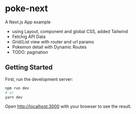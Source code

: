 # poke-next

A Next.js App example

- using Layout, component and global CSS, added Tailwind
- Fetchig API Data
- Grid/List view with router and url params
- Pokemon detail with Dynamic Routes
- TODO: pagination

## Getting Started

First, run the development server:

```bash
npm run dev
# or
yarn dev
```

Open [http://localhost:3000](http://localhost:3000) with your browser to see the result.

